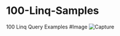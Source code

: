 # 100-Linq-Samples
100 Linq Query Examples
#Image
![Capture](https://user-images.githubusercontent.com/56730736/134769824-a789ca6c-7576-40f1-8ef5-6caa9260feec.PNG)
